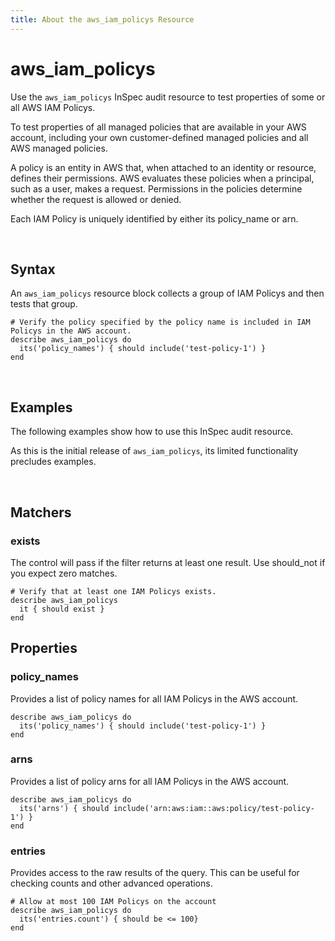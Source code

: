 ```yaml
---
title: About the aws_iam_policys Resource
---
```


# aws_iam_policys

Use the `aws_iam_policys` InSpec audit resource to test properties of some or all AWS IAM Policys.

To test properties of all managed policies that are available in your AWS account, including your own customer-defined managed policies and all AWS managed policies.

A policy is an entity in AWS that, when attached to an identity or resource, defines their permissions. AWS evaluates these policies when a principal, such as a user, makes a request. Permissions in the policies determine whether the request is allowed or denied.

Each IAM Policy is uniquely identified by either its policy_name or arn.

<br>

## Syntax

An `aws_iam_policys` resource block collects a group of IAM Policys and then tests that group.

    # Verify the policy specified by the policy name is included in IAM Policys in the AWS account.
    describe aws_iam_policys do
      its('policy_names') { should include('test-policy-1') }
    end

<br>

## Examples

The following examples show how to use this InSpec audit resource.

As this is the initial release of `aws_iam_policys`, its limited functionality precludes examples.

<br>

## Matchers

### exists

The control will pass if the filter returns at least one result. Use should_not if you expect zero matches.

    # Verify that at least one IAM Policys exists.
    describe aws_iam_policys
      it { should exist }
    end   

## Properties

### policy_names

Provides a list of policy names for all IAM Policys in the AWS account.

    describe aws_iam_policys do
      its('policy_names') { should include('test-policy-1') }
    end

### arns

Provides a list of policy arns for all IAM Policys in the AWS account.

    describe aws_iam_policys do
      its('arns') { should include('arn:aws:iam::aws:policy/test-policy-1') }
    end

### entries

Provides access to the raw results of the query.  This can be useful for checking counts and other advanced operations.

    # Allow at most 100 IAM Policys on the account
    describe aws_iam_policys do
      its('entries.count') { should be <= 100}
    end
